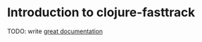 # Introduction to clojure-fasttrack

TODO: write [great documentation](http://jacobian.org/writing/great-documentation/what-to-write/)
